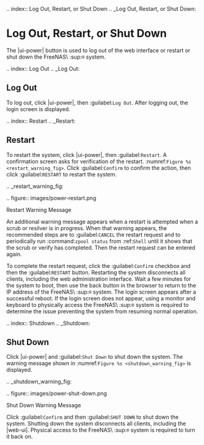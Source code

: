 .. index:: Log Out, Restart, or Shut Down
.. _Log Out, Restart, or Shut Down:


Log Out, Restart, or Shut Down
==============================

The |ui-power| button is used to log out of the web interface or
restart or shut down the FreeNAS\ :sup:`®` system.


.. index:: Log Out
.. _Log Out:

Log Out
-------

To log out, click |ui-power|, then :guilabel:`Log Out`. After logging
out, the login screen is displayed.


.. index:: Restart
.. _Restart:

Restart
-------

To restart the system, click |ui-power|, then :guilabel:`Restart`.
A confirmation screen asks for verification of the restart.
:numref:`Figure %s <restart_warning_fig>`.
Click :guilabel:`Confirm` to confirm the action, then click
:guilabel:`RESTART` to restart the system.


.. _restart_warning_fig:

.. figure:: images/power-restart.png

  Restart Warning Message


An additional warning message appears when a restart is attempted when
a scrub or resilver is in progress. When that warning appears, the
recommended steps are to :guilabel:`CANCEL` the restart request and to
periodically run :command:`zpool status` from :ref:`Shell` until it
shows that the scrub or verify has completed. Then the restart request
can be entered again.

To complete the restart request, click the :guilabel:`Confirm`
checkbox and then the :guilabel:`RESTART` button. Restarting the system
disconnects all clients, including the web administration interface.
Wait a few minutes for the system to boot, then use the back button in
the browser to return to the IP address of the FreeNAS\ :sup:`®` system. The
login screen appears after a successful reboot. If the login screen
does not appear, using a monitor and keyboard to physically access the
FreeNAS\ :sup:`®` system is required to determine the issue preventing the
system from resuming normal operation.


.. index:: Shutdown
.. _Shutdown:

Shut Down
---------

Click |ui-power| and :guilabel:`Shut Down` to shut down the system.
The warning message shown in
:numref:`Figure %s <shutdown_warning_fig>` is displayed.


.. _shutdown_warning_fig:

.. figure:: images/power-shut-down.png

   Shut Down Warning Message


Click :guilabel:`Confirm` and then :guilabel:`SHUT DOWN` to shut
down the system. Shutting down the system disconnects all clients,
including the |web-ui|. Physical access to the FreeNAS\ :sup:`®`
system is required to turn it back on.
